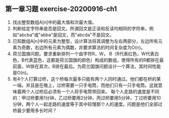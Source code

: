 ## 第一章习题 exercise-20200916-ch1

1. 找出整型数组A[n]中的最大值和次最大值。
2. 判断给定字符串是否是回文。所谓回文是正读和反读均相同的字符串，例如"abcba"或"abba"是回文，而"abcda"不是回文。
3. 已知数组A[n]中的元素为整型，设计算法将其调整为左右两部分，左边所有元素为奇数，右边所有元素为偶数，并要求算法的时间复杂度为O(n)。
4. 荷兰国旗问题。要求重新排列一个由字符R，W， B（R代表红色，W代表白色，B代表蓝色，这都是荷兰国旗的颜色）构成的数组，使得所有的R都排在最前面，W排在其次，B排在最后。为荷兰国旗问题设计一个算法，其时间性能是O(n)。
5. 有4个人打算过桥，这个桥每次最多只能有两个人同时通过。他们都在桥的某一端，并且是在晚上，过桥需要一只手电筒，而他们只有一只手电筒。这就意味着两个人过桥后必须有一个人将手电筒带回来。 每个人走路的速度是不同的：甲过桥要用1分钟，乙过桥要用2分钟，丙过桥要用5分钟，丁过桥要用10分钟，两个人一起走路的速度等于其中较慢那个人的速度。问题是他们全部过桥最少要用多长时间？